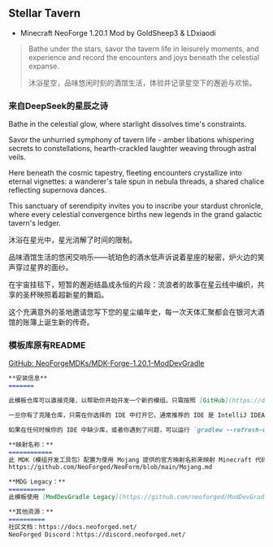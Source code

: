 ## Stellar Tavern

- Minecraft NeoForge 1.20.1 Mod by GoldSheep3 & LDxiaodi

> Bathe under the stars, savor the tavern life in leisurely moments, and experience and record the encounters and joys beneath the celestial expanse.
> 
> 沐浴星空，品味悠闲时刻的酒馆生活，体验并记录星空下的邂逅与欢愉。

### 来自DeepSeek的星辰之诗

Bathe in the celestial glow, where starlight dissolves time's constraints.

Savor the unhurried symphony of tavern life - amber libations whispering secrets to constellations,
hearth-crackled laughter weaving through astral veils.

Here beneath the cosmic tapestry, fleeting encounters crystallize into eternal vignettes:
a wanderer's tale spun in nebula threads, a shared chalice reflecting supernova dances.

This sanctuary of serendipity invites you to inscribe your stardust chronicle,
where every celestial convergence births new legends in the grand galactic tavern's ledger.

沐浴在星光中，星光消解了时间的限制。

品味酒馆生活的悠闲交响乐——琥珀色的酒水低声诉说着星座的秘密，炉火边的笑声穿过星界的面纱。

在宇宙挂毯下，短暂的邂逅结晶成永恒的片段：流浪者的故事在星云线中编织，共享的圣杯映照着超新星的舞蹈。

这个充满意外的圣地邀请您写下您的星尘编年史，每一次天体汇聚都会在银河大酒馆的账簿上诞生新的传奇。

### 模板库原有README

[GitHub: NeoForgeMDKs/MDK-Forge-1.20.1-ModDevGradle](https://github.com/NeoForgeMDKs/MDK-Forge-1.20.1-ModDevGradle)

```markdown
**安装信息**
=======

此模板仓库可以直接克隆，以帮助你开始开发一个新的模组。只需按照 [GitHub](https://docs.github.com/en/repositories/creating-and-managing-repositories/creating-a-repository-from-a-template) 提供的说明，从此仓库创建一个新的克隆仓库即可。

一旦你有了克隆仓库，只需在你选择的 IDE 中打开它。通常推荐的 IDE 是 IntelliJ IDEA 或 Eclipse。

如果在任何时候你的 IDE 中缺少库，或者你遇到了问题，可以运行 `gradlew --refresh-dependencies` 来刷新本地缓存。运行 `gradlew clean` 以重置所有内容（这不会影响你的代码），然后重新开始流程。

**映射名称：**
============
此 MDK（模组开发工具包）配置为使用 Mojang 提供的官方映射名称来映射 Minecraft 代码库中的方法和字段。这些名称受特定许可证的保护。所有模组开发者都应了解此许可证。有关最新的许可证文本，请参阅映射文件本身，或参考此处的副本：
https://github.com/NeoForged/NeoForm/blob/main/Mojang.md

**MDG Legacy：**
==========
此模板使用 [ModDevGradle Legacy](https://github.com/neoforged/ModDevGradle)。文档可以在 [这里](https://github.com/neoforged/ModDevGradle/blob/main/LEGACY.md) 找到。

**其他资源：**
==========
社区文档：https://docs.neoforged.net/  
NeoForged Discord：https://discord.neoforged.net/
```